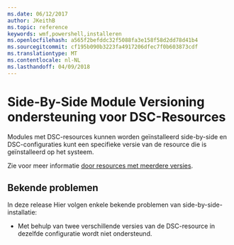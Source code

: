 ```yaml
---
ms.date: 06/12/2017
author: JKeithB
ms.topic: reference
keywords: wmf,powershell,installeren
ms.openlocfilehash: a565f2befddc32f5088fa3e158f58d2dd78d41b4
ms.sourcegitcommit: cf195b090b3223fa4917206dfec7f0b603873cdf
ms.translationtype: MT
ms.contentlocale: nl-NL
ms.lasthandoff: 04/09/2018
---
```

# <a name="side-by-side-module-versioning-support-for-dsc-resources"></a>Side-By-Side Module Versioning ondersteuning voor DSC-Resources

Modules met DSC-resources kunnen worden geïnstalleerd side-by-side en DSC-configuraties kunt een specifieke versie van de resource die is geïnstalleerd op het systeem.

Zie voor meer informatie [door resources met meerdere versies](https://msdn.microsoft.com/powershell/dsc/sxsresource).

## <a name="known-issues"></a>Bekende problemen

In deze release Hier volgen enkele bekende problemen van side-by-side-installatie:

-   Met behulp van twee verschillende versies van de DSC-resource in dezelfde configuratie wordt niet ondersteund.